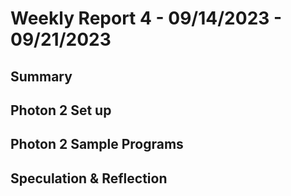 # Weekly Report 4 - 09/14/2023 - 09/21/2023

## Summary

## Photon 2 Set up

## Photon 2 Sample Programs

## Speculation & Reflection

